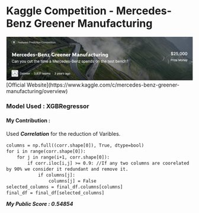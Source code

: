 # Kaggle Competition - Mercedes-Benz Greener Manufacturing 
<img src="https://github.com/saptakbhadra/mercedesbenzKgle/blob/master/MercedesKaggle.PNG" alt=".." title="Mercedes Benz"/>
[Official Website](https://www.kaggle.com/c/mercedes-benz-greener-manufacturing/overview)

### Model Used : XGBRegressor

#### **My Contribution** :

Used ***Correlation*** for the reduction of Varibles.
```
columns = np.full((corr.shape[0]), True, dtype=bool)
for i in range(corr.shape[0]):
    for j in range(i+1, corr.shape[0]):
        if corr.iloc[i,j] >= 0.9: //If any two columns are coorelated by 90% we consider it redundant and remove it.
            if columns[j]:
                columns[j] = False
selected_columns = final_df.columns[columns]
final_df = final_df[selected_columns]
```
***My Public Score : 0.54854***
